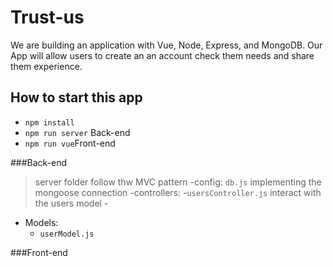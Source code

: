 # Trust-us
We are  building an application with Vue, Node, Express, and MongoDB. Our App will allow users to create an an account check them needs and share them experience.

## How to start this app

- `npm install` 
- `npm run server` Back-end
- `npm run vue`Front-end

###Back-end
> server folder follow thw MVC pattern 
  -config:  `db.js` implementing the mongoose connection 
  -controllers: 
    -`usersController.js` interact with the users model
    -
  - Models:
    - `userModel.js`
  
###Front-end